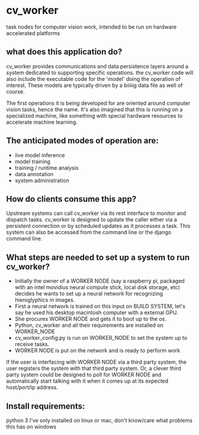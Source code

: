 # cv_worker
task nodes for computer vision work, intended to be run on hardware accelerated platforms


## what does this application do?
cv_worker provides communications and data persistence layers around a system dedicated to supporting specific operations.  the cv_worker code will also include the executable code for the 'model' doing the operation of interest.  These models are typically driven by a biiiiig data file as well of course.  

The first operations it is being developed for are oriented around computer vision tasks, hence the name.  It's also imagined that this is running on a specialized machine, like something with special hardware resources to accelerate machine learning.


## The anticipated modes of operation are:
- live model inference
- model training
- training / runtime analysis
- data annotation
- system administration


## How do clients consume this app?
Upstream systems can call cv_worker via its rest interface to monitor and dispatch tasks.  cv_worker is designed to update the caller either via a persistent connection or by scheduled updates as it processes a task.
This system can also be accessed from the command line or the django command line.


## What steps are needed to set up a system to run cv_worker?
- Initially the owner of a WORKER NODE (say a raspberry pi, packaged with an intel movidius neural compute stick, local disk storage, etc) decides he wants to set up a neural network for recognizing hieroglyphics in images.
- First a neural network is trained on this input on BUILD SYSTEM, let's say he used his desktop macintosh computer with a external GPU.
- She procures WORKER NODE and gets it to boot up to the os.
- Python, cv_worker and all  their requirements are installed on WORKER_NODE
- cv_worker_config.py is run on WORKER_NODE to set the system up to receive tasks.
- WORKER NODE is put on the network and is ready to perform work

If the user is interfacing with WORKER NODE via a third party system, the user registers the system with that third party system.  Or, a clever third party system could be designed to poll for WORKER NODE and automatically start talking with it when it comes up at its expected host/port/ip address.


## Install requirements:
python 3
I've only installed on linux or mac, don't know/care what problems this has on windows
